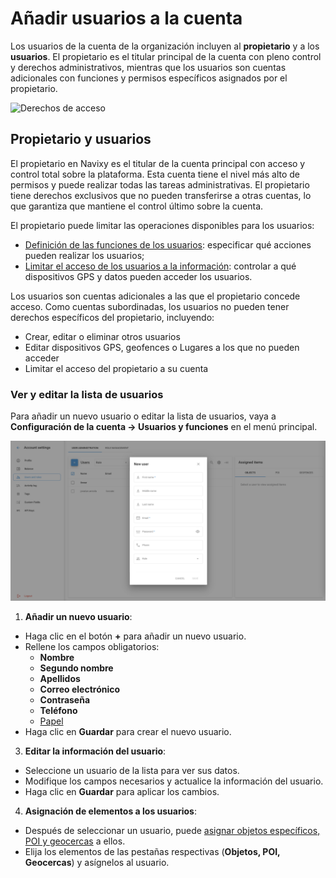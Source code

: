 # Añadir usuarios a la cuenta

Los usuarios de la cuenta de la organización incluyen al **propietario** y a los **usuarios**. El propietario es el titular principal de la cuenta con pleno control y derechos administrativos, mientras que los usuarios son cuentas adicionales con funciones y permisos específicos asignados por el propietario.

![Derechos de acceso](https://www.navixy.com/wp-content/uploads/2023/04/roles-en.png)

## Propietario y usuarios

El propietario en Navixy es el titular de la cuenta principal con acceso y control total sobre la plataforma. Esta cuenta tiene el nivel más alto de permisos y puede realizar todas las tareas administrativas. El propietario tiene derechos exclusivos que no pueden transferirse a otras cuentas, lo que garantiza que mantiene el control último sobre la cuenta.

El propietario puede limitar las operaciones disponibles para los usuarios:

* [Definición de las funciones de los usuarios](definir-las-funciones-de-los-usuarios.md): especificar qué acciones pueden realizar los usuarios;
* [Limitar el acceso de los usuarios a la información](restringir-el-acceso-a-la-informacin.md): controlar a qué dispositivos GPS y datos pueden acceder los usuarios.

Los usuarios son cuentas adicionales a las que el propietario concede acceso. Como cuentas subordinadas, los usuarios no pueden tener derechos específicos del propietario, incluyendo:

* Crear, editar o eliminar otros usuarios
* Editar dispositivos GPS, geofences o Lugares a los que no pueden acceder
* Limitar el acceso del propietario a su cuenta

### **Ver y editar la lista de usuarios**

Para añadir un nuevo usuario o editar la lista de usuarios, vaya a **Configuración de la cuenta → Usuarios y funciones** en el menú principal.

![](../../../gua-del-usuario/cuenta/acceso-del-equipo/attachments/image-20240718-041947.png)

1. **Añadir un nuevo usuario**:

* Haga clic en el botón **+** para añadir un nuevo usuario.
* Rellene los campos obligatorios:&#x20;
  * **Nombre**
  * **Segundo nombre**
  * **Apellidos**
  * **Correo electrónico**
  * **Contraseña**
  * **Teléfono**
  * [Papel](definir-las-funciones-de-los-usuarios.md)
* Haga clic en **Guardar** para crear el nuevo usuario.

3. **Editar la información del usuario**:

* Seleccione un usuario de la lista para ver sus datos.
* Modifique los campos necesarios y actualice la información del usuario.
* Haga clic en **Guardar** para aplicar los cambios.

4. **Asignación de elementos a los usuarios**:

* Después de seleccionar un usuario, puede [asignar objetos específicos, POI y geocercas](restringir-el-acceso-a-la-informacin.md) a ellos.
* Elija los elementos de las pestañas respectivas (**Objetos, POI, Geocercas**) y asígnelos al usuario.
